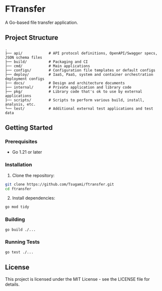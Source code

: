 # FTransfer

A Go-based file transfer application.

## Project Structure

```
.
├── api/            # API protocol definitions, OpenAPI/Swagger specs, JSON schema files
├── build/          # Packaging and CI
├── cmd/            # Main applications
├── configs/        # Configuration file templates or default configs
├── deploy/         # IaaS, PaaS, system and container orchestration deployment configs
├── docs/           # Design and architecture documents
├── internal/       # Private application and library code
├── pkg/            # Library code that's ok to use by external applications
├── scripts/        # Scripts to perform various build, install, analysis, etc.
└── test/           # Additional external test applications and test data
```

## Getting Started

### Prerequisites

- Go 1.21 or later

### Installation

1. Clone the repository:
```bash
git clone https://github.com/Tsugami/ftransfer.git
cd ftransfer
```

2. Install dependencies:
```bash
go mod tidy
```

### Building

```bash
go build ./...
```

### Running Tests

```bash
go test ./...
```

## License

This project is licensed under the MIT License - see the LICENSE file for details. 